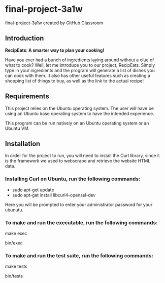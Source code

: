# final-project-3a1w
final-project-3a1w created by GitHub Classroom

## Introduction

**RecipEats: A smarter way to plan your cooking!**

Have you ever had a bunch of ingredients laying around without a clue of what to cook?
Well, let me introduce you to our project, RecipEats. Simply type in your ingredients
and the program will generate a list of dishes you can cook with them. It also has other
useful features such as creating a shopping list of things to buy, as well as the link
to the actual recipe!

## Requirements

This project relies on the Ubuntu operating system. The user will have be using an Ubuntu base operating system to have the intended experience.

This program can be run natively on an Ubuntu operating system or an Ubuntu VM.

## Installation

In order for the project to run, you will need to install the Curl library, since it is
the framework we used to webscrape and retrieve the website HTML data.

### Installing Curl on Ubuntu, run the following commands:

- sudo apt-get update
- sudo apt-get install libcurl4-openssl-dev

Here you will be prompted to enter your administrator password for your ubunutu.

### To make and run the executable, run the following commands:

make exec

bin/exec

### To make and run the test suite, run the following commands:

make tests

bin/tests
